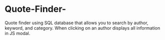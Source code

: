 # Quote-Finder-
Quote finder using SQL database that allows you to search by author, keyword, and category. When clicking on an author displays all information in JS modal.
